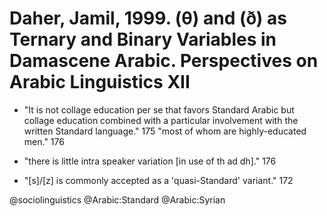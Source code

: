 # Daher, Jamil, 1999. (θ) and (ð) as Ternary and Binary Variables in Damascene Arabic.  Perspectives on Arabic Linguistics XII

- "It is not collage education per se that favors Standard Arabic but collage education combined with a particular involvement with the written Standard language." 175 "most of whom are highly-educated men." 176

- "there is little intra speaker variation [in use of th ad dh]." 176

- "[s]/[z] is commonly accepted as a 'quasi-Standard' variant." 172

@sociolinguistics
@Arabic:Standard
@Arabic:Syrian

